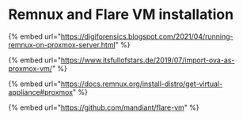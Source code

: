 # Remnux and Flare VM installation

{% embed url="https://digiforensics.blogspot.com/2021/04/running-remnux-on-proxmox-server.html" %}

{% embed url="https://www.itsfullofstars.de/2019/07/import-ova-as-proxmox-vm/" %}

{% embed url="https://docs.remnux.org/install-distro/get-virtual-appliance#proxmox" %}

{% embed url="https://github.com/mandiant/flare-vm" %}
